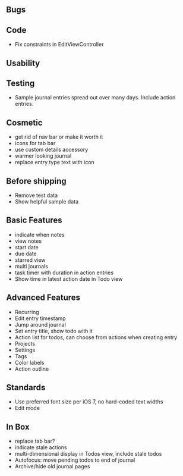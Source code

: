 Bugs
----


Code
----
* Fix constraints in EditViewController

Usability
---------

Testing
-------
* Sample journal entries spread out over many days. Include action entries.

Cosmetic
--------
* get rid of nav bar or make it worth it
* icons for tab bar
* use custom details accessory
* warmer looking journal
* replace entry type text with icon

Before shipping
---------------
* Remove test data
* Show helpful sample data

Basic Features
--------------
* indicate when notes
* view notes
* start date
* due date
* starred view
* multi journals
* task timer with duration in action entries
* Show time in latest action date in Todo view

Advanced Features
-----------------
* Recurring
* Edit entry timestamp
* Jump around journal
* Set entry title, show todo with it
* Action list for todos, can choose from actions when creating entry
* Projects
* Settings
* Tags
* Color labels
* Action outline

Standards
---------
* Use preferred font size per iOS 7, no hard-coded text widths
* Edit mode

In Box
------
* replace tab bar?
* indicate stale actions
* multi-dimensional display in Todos view, include stale todos
* Autofocus: move pending todos to end of journal
* Archive/hide old journal pages
